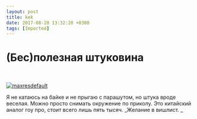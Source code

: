 ```yaml
---
layout: post
title: kek
date: 2017-08-20 13:32:20 +0300
tags: [Imported]
---
```

# (Бес)полезная штуковина

 

[![maxresdefault](https://vlaim.s3.amazonaws.com/uploads/2015/03/maxresdefault-1024x576.jpg)](https://vlaim.s3.amazonaws.com/uploads/2015/03/maxresdefault.jpg)

Я не катаюсь на байке и не прыгаю с парашутом, но штука вроде веселая. Можно просто снимать окружение по приколу. Это китайский аналог гоу про, стоит всего лишь пять тысяч. _Желание в вишлист. _